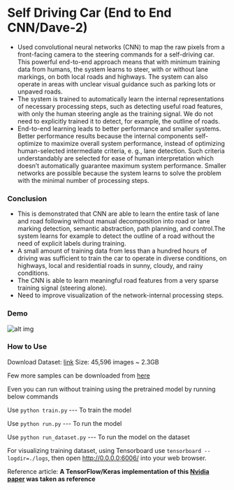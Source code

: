 # Self Driving Car (End to End CNN/Dave-2)

* Used convolutional neural networks (CNN) to map the raw pixels from a front-facing camera to the steering commands for a self-driving car. This powerful end-to-end approach means that with minimum training data from humans, the system learns to steer, with or without lane markings, on both local roads and highways. The system can also operate in areas with unclear visual guidance such as parking lots or unpaved roads.
* The system is trained to automatically learn the internal representations of necessary processing steps, such as detecting useful road features, with only the human steering angle as the training signal. We do not need to explicitly trained it to detect, for example, the outline of roads.
* End-to-end learning leads to better performance and smaller systems. Better performance results because the internal components self-optimize to maximize overall system performance, instead of optimizing human-selected intermediate criteria, e. g., lane detection. Such criteria understandably are selected for ease of human interpretation which doesn’t automatically guarantee maximum system performance. Smaller networks are possible because the system learns to solve the problem with the minimal number of processing steps.

### Conclusion
* This is demonstrated that CNN are able to learn the entire task of lane and road following without manual decomposition into road or lane marking detection, semantic abstraction, path planning, and control.The system learns for example to detect the outline of a road without the need of explicit labels during training. 
* A small amount of training data from less than a hundred hours of driving was sufficient to train the car to operate in diverse conditions, on highways, local and residential roads in sunny, cloudy, and rainy conditions. 
* The CNN is able to learn meaningful road features from a very sparse training signal (steering alone).
* Need to improve visualization of the network-internal processing steps.

### Demo
![alt img](./self_driving_car_gif.gif)<br>

### How to Use
Download Dataset: [link](https://drive.google.com/open?id=1gsr_zdj12F_qPlt-S2tYuz3Fh8Rjt7n2)
Size: 45,596 images  ~ 2.3GB

Few more samples can be downloaded from [here](http://data.apollo.auto/?locale=en-us&lang=en)

Even you can run without training using the pretrained model by running below commands

Use `python train.py`   --- To train the model

Use `python run.py`     --- To run the model

Use `python run_dataset.py`   --- To run the model on the dataset

For visualizing training dataset, using Tensorboard use `tensorboard --logdir=./logs`, then open http://0.0.0.0:6006/ into your web browser.


Reference article:
<b>A TensorFlow/Keras implementation of this [Nvidia paper](https://arxiv.org/pdf/1604.07316.pdf) was taken as reference</b>

